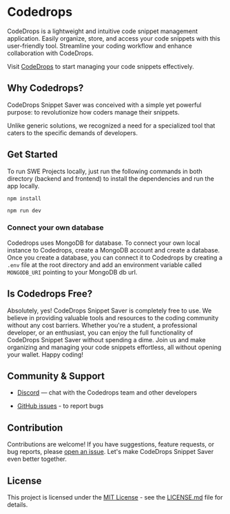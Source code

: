 # Codedrops

CodeDrops is a lightweight and intuitive code snippet management application. Easily organize, store, and access your code snippets with this user-friendly tool. Streamline your coding workflow and enhance collaboration with CodeDrops.

Visit [CodeDrops](https://www.codedrops.xyz/) to start managing your code snippets effectively.

## Why Codedrops?

CodeDrops Snippet Saver was conceived with a simple yet powerful purpose: to revolutionize how coders manage their snippets.

Unlike generic solutions, we recognized a need for a specialized tool that caters to the specific demands of developers.

## Get Started

To run SWE Projects locally, just run the following commands in both directory (backend and frontend) to install the dependencies and run the app locally.

```
npm install

npm run dev
```

### Connect your own database
Codedrops uses MongoDB for database. To connect your own local instance to Codedrops, create a MongoDB
account and create a database. Once you create a database, you can connect it to Codedrops by creating a `.env` file
at the root directory and add an environment variable called `MONGODB_URI` pointing to your MongoDB db url.

## Is Codedrops Free?

Absolutely, yes! CodeDrops Snippet Saver is completely free to use. We believe in providing valuable tools and resources to the coding community without any cost barriers. Whether you're a student, a professional developer, or an enthusiast, you can enjoy the full functionality of CodeDrops Snippet Saver without spending a dime. Join us and make organizing and managing your code snippets effortless, all without opening your wallet. Happy coding!

## Community & Support


* [Discord](https://discord.gg/2p2e5tTmzw) — chat with the Codedrops team and other developers

* [GitHub issues](https://github.com/gokulhans/codedrops/issues/new) - to report bugs

## Contribution

Contributions are welcome! If you have suggestions, feature requests, or bug reports, please [open an issue](https://github.com/gokulhans/codedrops/issues). Let's make CodeDrops Snippet Saver even better together.

## License

This project is licensed under the [MIT License](LICENSE.md) - see the [LICENSE.md](LICENSE.md) file for details.

